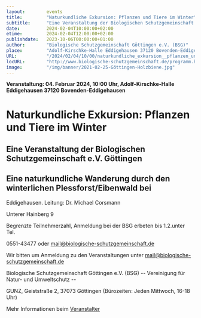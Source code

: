 ```yaml
---
layout:        events
title:         "Naturkundliche Exkursion: Pflanzen und Tiere im Winter"
subtitle:      "Eine Veranstaltung der Biologischen Schutzgemeinschaft e.V. Göttingen"
date:          2024-02-04T10:00:00+02:00
etime:         2024-02-04T12:00:00+02:00
publishdate:   2023-10-06T00:00:00+01:00
author:        "Biologische Schutzgemeinschaft Göttingen e.V. (BSG)"
place:         "Adolf-Kirschke-Halle Eddigehausen 37120 Bovenden-Eddigehausen"
URL:           "/2024/02/04/10/00/naturkundliche_exkursion__pflanzen_und_tiere_im_winter"
locURL:        "http://www.biologische-schutzgemeinschaft.de/programm.html"
image:         "/img/banner/2021-02-25-Göttingen-Holzbiene.jpg"
---
```


**Veranstaltung: 04. Februar 2024, 10:00 Uhr, Adolf-Kirschke-Halle Eddigehausen 37120 Bovenden-Eddigehausen**

Naturkundliche Exkursion: Pflanzen und Tiere im Winter
===========

Eine Veranstaltung der Biologischen Schutzgemeinschaft e.V. Göttingen
-----------
Eine naturkundliche Wanderung durch den winterlichen Plessforst/Eibenwald bei
-------------

Eddigehausen. Leitung: Dr. Michael Corsmann

Unterer Hainberg 9

Begrenzte Teilnehmerzahl, Anmeldung bei der BSG erbeten bis 1.2.unter Tel.

0551-43477 oder mail@biologische-schutzgemeinschaft.de


Wir bitten um Anmeldung zu den Veranstaltungen unter mail@biologische-schutzgemeinschaft.de

Biologische Schutzgemeinschaft Göttingen e.V. (BSG)
-- Vereinigung für Natur- und Umweltschutz --

GUNZ, Geiststraße 2, 37073 Göttingen (Bürozeiten: Jeden Mittwoch, 16-18 Uhr)


Mehr Informationen beim [Veranstalter](http://www.biologische-schutzgemeinschaft.de/programm.html)
